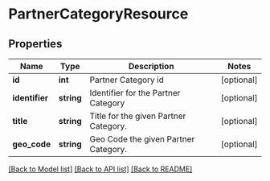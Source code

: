 # PartnerCategoryResource

## Properties
Name | Type | Description | Notes
------------ | ------------- | ------------- | -------------
**id** | **int** | Partner Category id | [optional] 
**identifier** | **string** | Identifier for the Partner Category | [optional] 
**title** | **string** | Title for the given Partner Category. | [optional] 
**geo_code** | **string** | Geo Code the given Partner Category. | [optional] 

[[Back to Model list]](../README.md#documentation-for-models) [[Back to API list]](../README.md#documentation-for-api-endpoints) [[Back to README]](../README.md)


